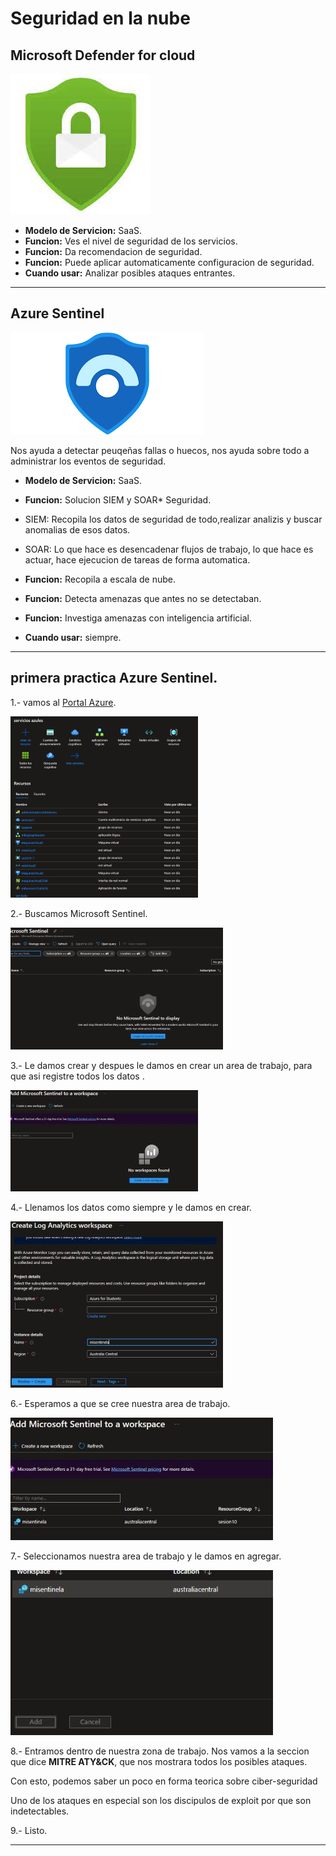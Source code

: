 # Seguridad en la nube


## Microsoft Defender for cloud

![Logo Defender Cloud](Imagenes/cloud.jpg)

- **Modelo de Servicion:** SaaS.
- **Funcion:** Ves el nivel de seguridad de los servicios.
- **Funcion:** Da recomendacion de seguridad.
- **Funcion:** Puede aplicar automaticamente configuracion de seguridad.
- **Cuando usar:** Analizar posibles ataques entrantes.

-------------------------------------------------------------------------------

## Azure Sentinel

![Logo Azure Sentinel](Imagenes/sentinel.png)

Nos ayuda a detectar peuqeñas fallas o huecos, nos ayuda sobre todo a administrar los eventos de seguridad.

- **Modelo de Servicion:** SaaS.
- **Funcion:** Solucion SIEM y SOAR* Seguridad.

- SIEM: Recopila los datos de seguridad de todo,realizar analizis y buscar anomalias de esos datos.

- SOAR: Lo que hace es desencadenar flujos de trabajo, lo que hace es actuar, hace ejecucion de tareas de forma automatica.

- **Funcion:** Recopila a escala de nube.
- **Funcion:** Detecta amenazas que antes no se detectaban.
- **Funcion:** Investiga amenazas con inteligencia artificial.
- **Cuando usar:** siempre.

------------------------------------------------------------------

## primera practica Azure Sentinel.

1.- vamos al [Portal Azure](portal.azure.com).

![Portal Azure](Imagenes/portalAzure.PNG)

2.- Buscamos Microsoft Sentinel.

![Microsoft Sentinel](Imagenes/MicrosoftSentinel.JPG)

3.- Le damos crear y despues le damos en crear un area de trabajo, para que asi registre todos los datos .

![Area de trabajo](Imagenes/CrearAreadeTrabajo.JPG)

4.- Llenamos los datos como siempre y le damos en crear.

![Llenar los datos ](Imagenes/LlenandoLosdatosAredeTrabajo.JPG)

6.- Esperamos a que se cree nuestra area de trabajo.

![Zona de Trabajo creada](Imagenes/SentinelaCreada.JPG)

7.- Seleccionamos nuestra area de trabajo y le damos en agregar.

![Seleccionamos y le damos Add](Imagenes/LedamosAddlaZonadeTrabajo.JPG)

8.- Entramos dentro de nuestra zona de trabajo. Nos vamos a la seccion que dice **MITRE ATY&CK**, que nos mostrara todos los posibles ataques.

Con esto, podemos saber un poco en forma teorica sobre ciber-seguridad

Uno de los ataques en especial son los discipulos de exploit por que son indetectables.

9.- Listo.

-------------------------------------------------------------------
